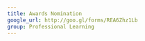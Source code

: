 ```yaml
---
title: Awards Nomination
google_url: http://goo.gl/forms/REA6Zhz1Lb
group: Professional Learning
---
```

